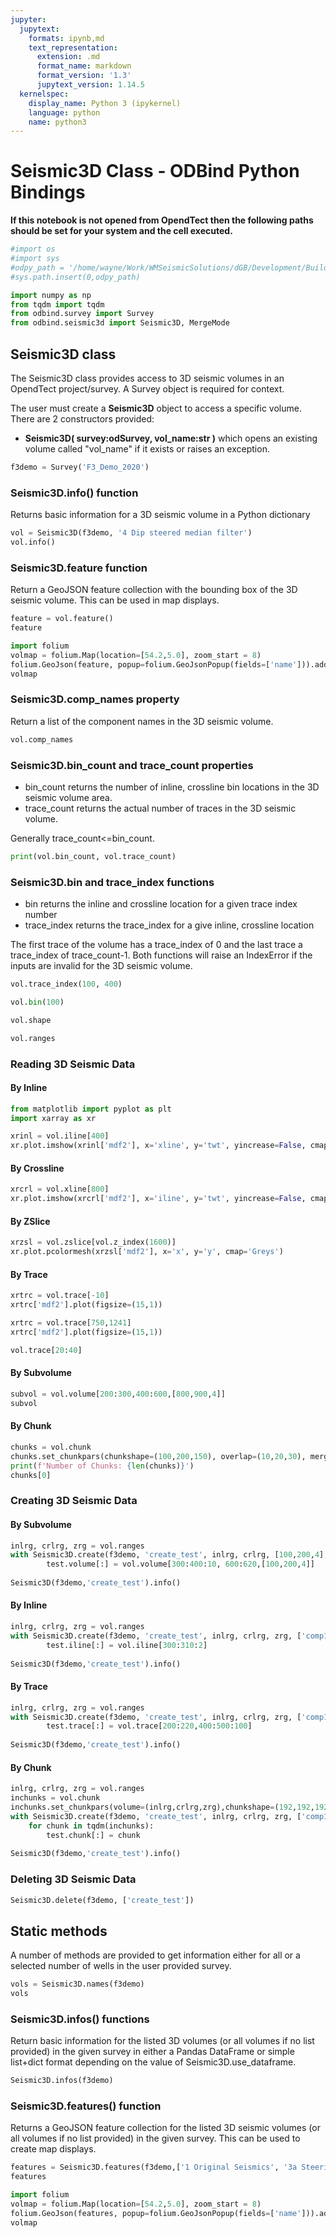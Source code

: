 ```yaml
---
jupyter:
  jupytext:
    formats: ipynb,md
    text_representation:
      extension: .md
      format_name: markdown
      format_version: '1.3'
      jupytext_version: 1.14.5
  kernelspec:
    display_name: Python 3 (ipykernel)
    language: python
    name: python3
---
```


# Seismic3D Class - ODBind Python Bindings


**If this notebook is not opened from OpendTect then the following paths should be set for your system and the cell executed.**

```python
#import os
#import sys
#odpy_path = '/home/wayne/Work/WMSeismicSolutions/dGB/Development/Build/bin/odmain/bin/python'
#sys.path.insert(0,odpy_path)
```

```python
import numpy as np
from tqdm import tqdm
from odbind.survey import Survey
from odbind.seismic3d import Seismic3D, MergeMode
```

## Seismic3D class

The Seismic3D class provides access to 3D seismic volumes in an OpendTect project/survey. A Survey object is required for context.

The user must create a **Seismic3D** object to access a specific volume. There are 2 constructors provided:
-   **Seismic3D( survey:odSurvey, vol_name:str )** which opens an existing volume called "vol_name" if it exists or raises an exception.


```python
f3demo = Survey('F3_Demo_2020')
```

### Seismic3D.info() function
Returns basic information for a 3D seismic volume in a Python dictionary

```python
vol = Seismic3D(f3demo, '4 Dip steered median filter')
vol.info()
```

### Seismic3D.feature function
Return a GeoJSON feature collection with the bounding box of the 3D seismic volume. This can be used in map displays.

```python
feature = vol.feature()
feature
```

```python
import folium
volmap = folium.Map(location=[54.2,5.0], zoom_start = 8)
folium.GeoJson(feature, popup=folium.GeoJsonPopup(fields=['name'])).add_to(volmap)
volmap
```

### Seismic3D.comp_names property
Return a list of the component names in the 3D seismic volume.

```python
vol.comp_names
```

### Seismic3D.bin_count and trace_count properties
- bin_count returns the number of inline, crossline bin locations in the 3D seismic volume area.
- trace_count returns the actual number of traces in the 3D seismic volume.

Generally trace_count<=bin_count.

```python
print(vol.bin_count, vol.trace_count)
```

### Seismic3D.bin and trace_index functions
- bin returns the inline and crossline location for a given trace index number
- trace_index returns the trace_index for a give inline, crossline location

The first trace of the volume has a trace_index of 0 and the last trace a trace_index of trace_count-1.
Both functions will raise an IndexError if the inputs are invalid for the 3D seismic volume.

```python
vol.trace_index(100, 400)
```

```python
vol.bin(100)
```

```python
vol.shape
```

```python
vol.ranges
```

### Reading 3D Seismic Data
#### By Inline

```python
from matplotlib import pyplot as plt
import xarray as xr

xrinl = vol.iline[400]
xr.plot.imshow(xrinl['mdf2'], x='xline', y='twt', yincrease=False, cmap='Greys')
```

#### By Crossline

```python
xrcrl = vol.xline[800]
xr.plot.imshow(xrcrl['mdf2'], x='iline', y='twt', yincrease=False, cmap='Greys')
```

#### By ZSlice

```python
xrzsl = vol.zslice[vol.z_index(1600)]
xr.plot.pcolormesh(xrzsl['mdf2'], x='x', y='y', cmap='Greys')
```

#### By Trace

```python
xrtrc = vol.trace[-10]
xrtrc['mdf2'].plot(figsize=(15,1))
```

```python
xrtrc = vol.trace[750,1241]
xrtrc['mdf2'].plot(figsize=(15,1))
```

```python
vol.trace[20:40]
```

#### By Subvolume

```python
subvol = vol.volume[200:300,400:600,[800,900,4]]
subvol
```

#### By Chunk

```python
chunks = vol.chunk
chunks.set_chunkpars(chunkshape=(100,200,150), overlap=(10,20,30), mergemode=MergeMode.Blend)
print(f'Number of Chunks: {len(chunks)}')
chunks[0]
```

### Creating 3D Seismic Data
#### By Subvolume

```python
inlrg, crlrg, zrg = vol.ranges
with Seismic3D.create(f3demo, 'create_test', inlrg, crlrg, [100,200,4], ['comp1'], 'CBVS', True, True) as test:
        test.volume[:] = vol.volume[300:400:10, 600:620,[100,200,4]]
        
Seismic3D(f3demo,'create_test').info()
```

#### By Inline

```python
inlrg, crlrg, zrg = vol.ranges
with Seismic3D.create(f3demo, 'create_test', inlrg, crlrg, zrg, ['comp1'], 'CBVS', True, True) as test:
        test.iline[:] = vol.iline[300:310:2]
        
Seismic3D(f3demo,'create_test').info()
```

#### By Trace

```python
inlrg, crlrg, zrg = vol.ranges
with Seismic3D.create(f3demo, 'create_test', inlrg, crlrg, zrg, ['comp1'], 'CBVS', True, True) as test:
        test.trace[:] = vol.trace[200:220,400:500:100]
        
Seismic3D(f3demo,'create_test').info()    
```

#### By Chunk

```python
inlrg, crlrg, zrg = vol.ranges
inchunks = vol.chunk
inchunks.set_chunkpars(volume=(inlrg,crlrg,zrg),chunkshape=(192,192,192),overlap=(16,16,16),mergemode=MergeMode.Average)
with Seismic3D.create(f3demo, 'create_test', inlrg, crlrg, zrg, ['comp1'], 'CBVS', True, True) as test:
    for chunk in tqdm(inchunks):
        test.chunk[:] = chunk
        
Seismic3D(f3demo,'create_test').info()
```

### Deleting 3D Seismic Data

```python
Seismic3D.delete(f3demo, ['create_test'])
```

## Static methods
A number of methods are provided to get information either for all or a selected number of wells in the user provided survey.

```python
vols = Seismic3D.names(f3demo)
vols
```

### Seismic3D.infos() functions
Return basic information for the listed 3D volumes (or all volumes if no list provided) in the given survey in either a Pandas DataFrame or simple list+dict format depending on the value of Seismic3D.use_dataframe.

```python
Seismic3D.infos(f3demo)

```

### Seismic3D.features() function

Returns a GeoJSON feature collection for the listed 3D seismic volumes (or all volumes if no list provided) in the given survey. This can be used to create map displays.

```python
features = Seismic3D.features(f3demo,['1 Original Seismics', '3a Steering PCA111 MF225'])
features
```

```python
import folium
volmap = folium.Map(location=[54.2,5.0], zoom_start = 8)
folium.GeoJson(features, popup=folium.GeoJsonPopup(fields=['name'])).add_to(volmap)
volmap
```
